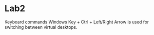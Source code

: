 # Lab2
Keyboard commands Windows Key + Ctrl + Left/Right Arrow is used for switching between virtual desktops. 

